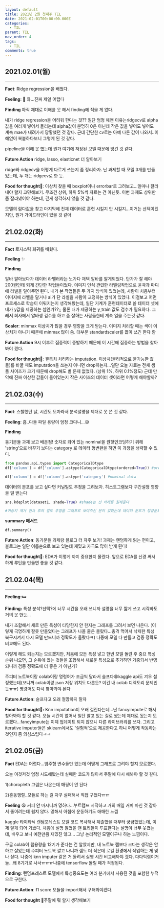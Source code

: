 ```yaml
---
layout: default
title: 2021년 2월 첫째주 TIL
date: 2021-02-01T00:00:00.000Z
categories:
  - TIL
parent: TIL
nav_order: 4
tags:
  - TIL
comments: true
---
```




## 2021.02.01(월)

---

**Fact**: Ridge regression을 배웠다.

**Feeling**: 🤯 와...진짜 제일 어렵다

**Finding** 아직 제대로 이해를 못 해서 finding에 적을 게 없다.

내가 ridge regression을 어려워 한다는 것?? 일단 엄청 헤맨 이유는ridgecv로 alpha값을 여러개 넣어서 돌리는데 alpha값이 분명히 0은 아닌데 작은 값을 넣어도 넣어도 계속 mae가 내려가서 당황했던 것 같다. 근데 간단한 cv로는 아예 다른 값이 나와서..이해없이 복붙하다보니 그렇게 된 것 같다.

pipeline을 이해 못 했는데 뭔가 여기에 저장된 모델 때문에 엉킨 것 같다.

**Future Action** ridge, lasso, elasticnet 더 알아보기

ridge와 ridgecv을 어떻게 다르게 쓰는지 좀 정리하자. 난 과제할 때 모델 3개를 만들었는데, 두 개는 ridgecv로 한 듯.

**Food for thought**🧂: 이상치 찾을 때 boxplot이나 errorbar로 그려보고...얼마나 잘라내야 할지 고민해보기. 무조건 상위, 하위 5%씩 자르는 건 아닌듯. 이번 과제도 상위만 좀 잘라냈어야 하는데, 깊게 생각하지 않을 것 같다.

모델의 람다값을 찾고 마지막에 전체 데이터로 훈련 시킬지 안 시킬지...이거는 선택이겠지만, 뭔가 가이드라인이 있을 것 같아



## 21.02.02(화)
---

**Fact** 로지스틱 회귀를 배웠다.

**Feeling** ✨

**Finding**

알바 알아보다가 데이터 라벨러라는 노가다 재택 알바를 알게되었다. 단가가 잘 해야 200원인데 되게 간단한 작업들이었다. 이미지 인식 관련한 라벨링작업으로 윤곽과 마디에 라벨을 달아주면 된다. 내가 본 작업들은 두 가지 방식이 있었는데, 사람이 처음부터 이미지에 라벨을 달거나 ai가 단 라벨을 사람이 교정하는 방식이 있었다. 이걸보고 어떤 프로세스로 학습이 이뤄지는지 생각해봤는데, 일단 기계가 훈련데이터로 쓸 데이터 셋에 내가 y값을 제공하는 셈인가??;; 물론 내가 제공하는 y_train 값도 검수가 필요하다. 그래서 회사에서 알바생 검수를 하고 좀 잘하는 사람들한테 계속 일을 주는것 같다.

**Scaler**: minmax 이상치가 많을 경우 영향을 크게 받는다. 이미지 처리할 때는 색이 이상치가 아니기 때문에 minmax 많이 씀. 대부분 standardscaler를 많이 쓰긴 한다 함

**Future Action** 9시 이후로 집중력이 증발하기 때문에 이 시간에 집중하는 방법을 찾아봐야 겠다.

**Food for thought**🍚: 결측치 처리하는 imputation. 이상치(물리적으로 불가능한 값들)를 바꿀 때도 imputation을 쓰는지 아니면 drop하는지...일단 오늘 자료는 전체 샘플 사이즈가 크기 때문에 drop해도 별 문제 없었다. (상위 1%, 하위 0.1%정도) 근데 만약에 진짜 이상한 값들이 들어있는지 작은 사이즈의 데이터 셋이라면 어떻게 해야할까?





## 21.02.03(수)

---

**Fact**: 스챌했던 날, 시간도 모자라서 분석설명을 제대로 못 쓴 것 같다.

**Feeling**: 흠..다들 파일 용량이 엄청 크다니...:disappointed_relieved:

**Finding**

동기분들 과제 보고 배운점! 숫자로 되어 있는 nominal을 원핫인코딩하기 위해 'string'으로 바꾸기 보다는 category 로 데이터 형변환을 하면 이 과정을 생략할 수 있다.

```python
from pandas.api.types import CategoricalDtype
df['column'] = df['column'].astype(CategoricalDtype(ordered=True)) #ordinal data

df['column'] = df['column'].astype('category') #nominal data
```

데이터의 분포를 보고 싶다면 커널밀도 추정을 그려보자. 히스토그램보다 구간설정 영향을 덜 받는다

```python
sns.kdeplot(dataset1, shade=True) #shade는 선 아래를 칠해준다

#이상치 제거 전과 후의 밀도 추정을 그래프로 보여주신 분이 있었는데 데이터 분포가 정규분포 비슷하게 변해가는 모습이 인상적이었다.
```

**summary 매서드**

```python
df.summary()
```



**Future Action**: 동기분들 과제랑 블로그 더 자주 보기! 과제는 랜덤하게 읽는 편이고, 블로그는 일단 이름순으로 보고 있는데 재밌고 자극도 많이 받게 된다!

**Food for thought**🍝: EDA가 이렇게 까지 중요한지 몰랐다. 앞으로 EDA를 신경 써서 하게 루틴을 만들면 좋을 것 같다.



## 21.02.04(목)

---

**Feeling:**:bed:

**Finding:**  특성 분석?선택?에 너무 시간을 오래 쓰니까 설명을 너무 짧게 쓰고 시각화도 거의 못 한듯...

내가 조합해서 새로 만든 특성이 타당한지 안 한지는 그래프를 그려서 보면 나온다. (이렇게 극명하게 잘못 만들었다는 그래프가 나올 줄은 몰랐다...충격 먹어서 삭제한 특성 복구시켜서 다시 모델 만드니까 정확도가 올랐다ㅋ) 나중에 모델 다 만들고 검증 정확도 비교해도 된다.

이렇게 해도 되는지는 모르겠지만, 처음에 모든 특성 넣고 한번 모델 돌린 후 중요 특성 순위 나오면, 그 순위에 있는 것들을 조합해서 새로운 특성으로 추가하면 가중되서 반영되니까 검증 정확도에 더 좋은 거 아닌가?

주피터 노트북이랑 colab이랑 명령어가 조금씩 달라서 슬프다😩kaggle api도 겨우 설정했는데(보니까 colab이랑 json 저장 위치도 다른듯? 이건 내 colab 디렉토리 문제인듯ㅠㅠ) 명령어도 다시 찾아봐야 된다

**Future Action:** 슬프다고 오래 절망하지 말자

**Food for thought🍨:** Knn imputation이 오래 걸린다는데...난 fancyimpute로 해서 찾아봐야 할 것 같다. 오늘 시간이 없어서 일단 알고 있는 걸로 썼는데 제대로 됬는지 모르겠다...fancyimpute는 이제 업데이트 되지 않으니 다른 라이브러리를 쓰자. 그리고 iterative imputer들은 sklearn에서도 '실험적'으로 제공한다고 하니 어떻게 작동하는 것인지 좀 의심스럽다ㅋㅋ



## 21.02.05(금)

**Fact** EDA는 어렵다...범주형 변수들만 있는데 어떻게 그래프로 그려야 할지 모르겠다. 

오늘 이것저것 엄청 시도해봤는데 실패한 코드가 많아서 주말에 다시 해봐야 할 것 같다. 

1)choropleth 그림은 나온는데 매핑이 안 된다

2)혼동행렬..모듈로 하는 걸 자꾸 실패해서 직접 구했다ㅠㅠ

**Feeling** 😪 커피 안 마시니까 멍하다...부트캠프 시작하고 거의 매일 커피 마신 것 같아서 줄이려는데 쉽지 않다. 멍해서 아침에 운동하기도 애매한 느낌

kaggle 타이타닉 랜덤포레스트 모델 코드 복사해서 제출했을 때부터 궁금했었는데, 이제 알게 되어 기쁘다. 처음에 설명 읽었을 땐 트리들이 투표한다는 설명이 너무 웃겼는데, 배우고 보니 예전만큼 재밌진 않고... 그냥 논리적인 모델이구나 하는 느낌이다.

구글 colab이 램용량을 12기가 준다는 건 알았지만, 내 노트북 램보다 크다는 생각은 안 하고 살았는데 주피터 노트북 깔고 나니까 램도 더 작은데 로컬 환경에서 작업하는 게 맞나 싶다. 나중에 knn imputer 같은 거 돌려서 실행 시간 비교해봐야 겠다. 다다익램이거늘...왜 8기가로 사서ㅠㅠㅠ나중에 tensorflow 돌릴 때가 걱정된다. 

**Finding**: 랜덤포레스트 모델에서 특성중요도는 여러 분기에서 사용된 것을 포함한 누적으로 구한다.

**Future Action**:  f1 score 모듈을 import해서 구해봐야겠다.

**Food for thought** 🥗주말에 뭐 할지 생각해보기